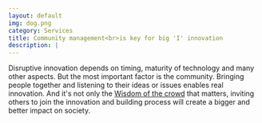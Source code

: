 ```yaml
---
layout: default
img: dog.png
category: Services
title: Community management<br>is key for big 'I' innovation
description: |
---
```

  Disruptive innovation depends on timing, maturity of technology and many other aspects. But the most important factor is the community. Bringing people together and listening to their ideas or issues enables real innovation. And it's not only the [Wisdom of the crowd](https://en.wikipedia.org/wiki/Wisdom_of_the_crowd) that matters, inviting others to join the innovation and building process will create a bigger and better impact on society. 

